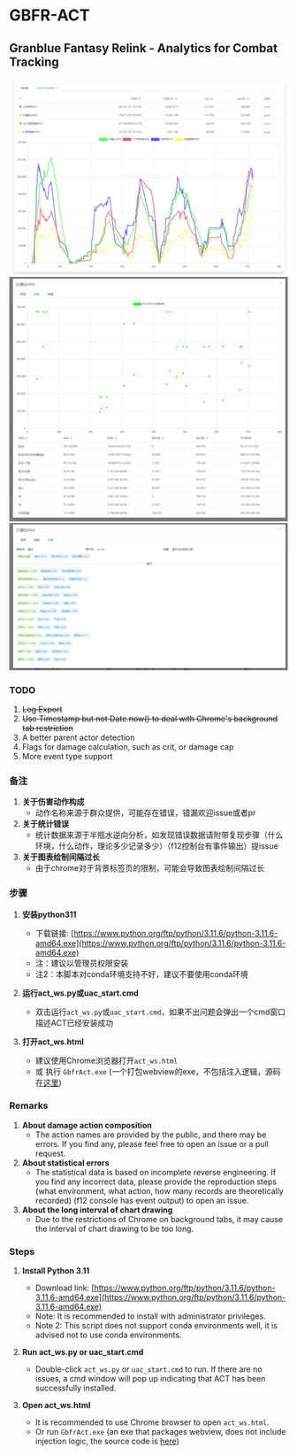 # GBFR-ACT
## Granblue Fantasy Relink - Analytics for Combat Tracking

![img](./img/demo.jpg)
![img](./img/demo2.jpg)
![img](./img/demo3.jpg)

### TODO
1. ~~Log Export~~
2. ~~Use Timestamp but not Date.now() to deal with Chrome's background tab restriction~~
3. A better parent actor detection
4. Flags for damage calculation, such as crit, or damage cap
5. More event type support


### 备注
1. **关于伤害动作构成**
   - 动作名称来源于群众提供，可能存在错误，错漏欢迎issue或者pr
2. **关于统计错误**
   - 统计数据来源于半瓶水逆向分析，如发现错误数据请附带复现步骤（什么环境，什么动作，理论多少记录多少）（f12控制台有事件输出）提issue
3. **关于图表绘制间隔过长**
   - 由于chrome对于背景标签页的限制，可能会导致图表绘制间隔过长

### 步骤

1. **安装python311**
   - 下载链接: [https://www.python.org/ftp/python/3.11.6/python-3.11.6-amd64.exe](https://www.python.org/ftp/python/3.11.6/python-3.11.6-amd64.exe)
   - 注：建议以管理员权限安装
   - 注2：本脚本对conda环境支持不好，建议不要使用conda环境

2. **运行act_ws.py或uac_start.cmd**
   - 双击运行`act_ws.py`或`uac_start.cmd`，如果不出问题会弹出一个cmd窗口描述ACT已经安装成功

3. **打开act_ws.html**
   - 建议使用Chrome浏览器打开`act_ws.html`
   - 或 执行 `GbfrAct.exe` (一个打包webview的exe，不包括注入逻辑，源码在[这里](./webview/main.py))

### Remarks
1. **About damage action composition**
   - The action names are provided by the public, and there may be errors. If you find any, please feel free to open an issue or a pull request.
2. **About statistical errors**
   - The statistical data is based on incomplete reverse engineering. If you find any incorrect data, please provide the reproduction steps (what environment, what action, how many records are theoretically recorded) (f12 console has event output) to open an issue.
3. **About the long interval of chart drawing**
   - Due to the restrictions of Chrome on background tabs, it may cause the interval of chart drawing to be too long.

### Steps

1. **Install Python 3.11**
   - Download link: [https://www.python.org/ftp/python/3.11.6/python-3.11.6-amd64.exe](https://www.python.org/ftp/python/3.11.6/python-3.11.6-amd64.exe)
   - Note: It is recommended to install with administrator privileges.
   - Note 2: This script does not support conda environments well, it is advised not to use conda environments.

2. **Run act_ws.py or uac_start.cmd**
   - Double-click `act_ws.py` or `uac_start.cmd` to run. If there are no issues, a cmd window will pop up indicating that ACT has been successfully installed.

3. **Open act_ws.html**
   - It is recommended to use Chrome browser to open `act_ws.html`.
   - Or run `GbfrAct.exe` (an exe that packages webview, does not include injection logic, the source code is [here](./webview/main.py))

